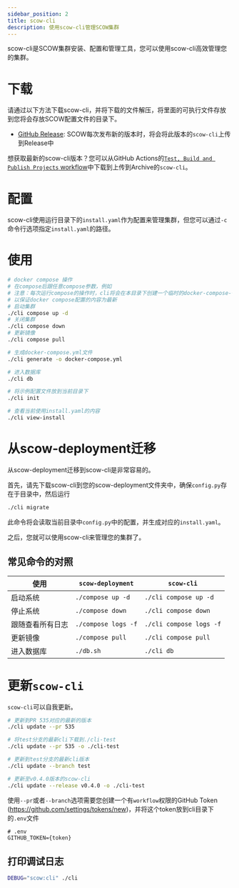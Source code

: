 ```yaml
---
sidebar_position: 2
title: scow-cli
description: 使用scow-cli管理SCOW集群
---
```


scow-cli是SCOW集群安装、配置和管理工具，您可以使用scow-cli高效管理您的集群。

# 下载

请通过以下方法下载scow-cli，并将下载的文件解压，将里面的可执行文件存放到您将会存放SCOW配置文件的目录下。

- [GitHub Release](https://github.com/PKUHPC/SCOW/releases): SCOW每次发布新的版本时，将会将此版本的`scow-cli`上传到Release中

想获取最新的scow-cli版本？您可以从GitHub Actions的[`Test, Build and Publish Projects` workflow](https://github.com/PKUHPC/SCOW/actions/workflows/test-build-publish.yaml)中下载到上传到Archive的`scow-cli`。

# 配置

scow-cli使用运行目录下的`install.yaml`作为配置来管理集群，但您可以通过`-c`命令行选项指定`install.yaml`的路径。

# 使用

```bash
# docker compose 操作
# 在compose后跟任意compose参数，例如
# 注意：每次运行compose的操作时，cli将会在本目录下创建一个临时的docker-compose-{时间戳}.yml文件，运行结束后会删除此文件
# 以保证docker compose配置的内容为最新
# 启动集群
./cli compose up -d
# 关闭集群
./cli compose down
# 更新镜像
./cli compose pull

# 生成docker-compose.yml文件
./cli generate -o docker-compose.yml

# 进入数据库
./cli db

# 将示例配置文件放到当前目录下
./cli init

# 查看当前使用install.yaml的内容
./cli view-install
```

# 从scow-deployment迁移

从scow-deployment迁移到scow-cli是非常容易的。

首先，请先下载scow-cli到您的scow-deployment文件夹中，确保`config.py`存在于目录中，然后运行

```bash
./cli migrate
```

此命令将会读取当前目录中`config.py`中的配置，并生成对应的`install.yaml`。

之后，您就可以使用scow-cli来管理您的集群了。

## 常见命令的对照

| 使用             | `scow-deployment`   | `scow-cli`              |
| ---------------- | ------------------- | ----------------------- |
| 启动系统         | `./compose up -d`   | `./cli compose up -d`   |
| 停止系统         | `./compose down`    | `./cli compose down`    |
| 跟随查看所有日志 | `./compose logs -f` | `./cli compose logs -f` |
| 更新镜像         | `./compose pull`    | `./cli compose pull`    |
| 进入数据库       | `./db.sh`           | `./cli db`              |

# 更新`scow-cli`

`scow-cli`可以自我更新。

```bash
# 更新到PR 535对应的最新的版本
./cli update --pr 535

# 将test分支的最新cli下载到./cli-test
./cli update --pr 535 -o ./cli-test

# 更新到test分支的最新cli版本
./cli update --branch test

# 更新至v0.4.0版本的scow-cli
./cli update --release v0.4.0 -o ./cli-test
```

使用`--pr`或者`--branch`选项需要您创建一个有`workflow`权限的GitHub Token (https://github.com/settings/tokens/new)，并将这个token放到cli目录下的`.env`文件

```env title=".env"
# .env
GITHUB_TOKEN={token}
```

## 打印调试日志

```bash
DEBUG="scow:cli" ./cli
```